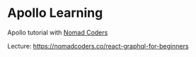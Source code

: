 # Apollo Learning

Apollo tutorial with [Nomad Coders](https://nomadcoders.co)

Lecture: <https://nomadcoders.co/react-graphql-for-beginners>
